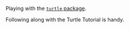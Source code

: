 Playing with the [`turtle` package](https://hackage.haskell.org/package/turtle).

Following along with the Turtle Tutorial is handy.
